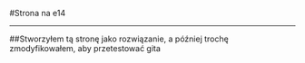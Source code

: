 #Strona na e14

----------
##Stworzyłem tą stronę jako rozwiązanie, a później trochę zmodyfikowałem, aby przetestować gita
